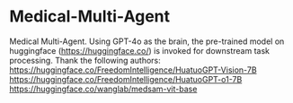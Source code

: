 # Medical-Multi-Agent
Medical Multi-Agent. Using GPT-4o as the brain, the pre-trained model on huggingface (https://huggingface.co/) is invoked for downstream task processing.
Thank the following authors:
https://huggingface.co/FreedomIntelligence/HuatuoGPT-Vision-7B
https://huggingface.co/FreedomIntelligence/HuatuoGPT-o1-7B
https://huggingface.co/wanglab/medsam-vit-base
